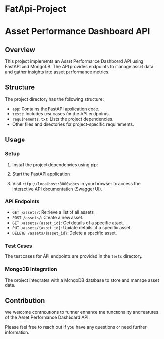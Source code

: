 # FatApi-Project
# Asset Performance Dashboard API

## Overview
This project implements an Asset Performance Dashboard API using FastAPI and MongoDB. The API provides endpoints to manage asset data and gather insights into asset performance metrics.

## Structure
The project directory has the following structure:
- `app`: Contains the FastAPI application code.
- `tests`: Includes test cases for the API endpoints.
- `requirements.txt`: Lists the project dependencies.
- Other files and directories for project-specific requirements.

## Usage

### Setup
1. Install the project dependencies using pip:

2. Start the FastAPI application:

3. Visit `http://localhost:8000/docs` in your browser to access the interactive API documentation (Swagger UI).

### API Endpoints
- `GET /assets/`: Retrieve a list of all assets.
- `POST /assets/`: Create a new asset.
- `GET /assets/{asset_id}`: Get details of a specific asset.
- `PUT /assets/{asset_id}`: Update details of a specific asset.
- `DELETE /assets/{asset_id}`: Delete a specific asset.

### Test Cases
The test cases for API endpoints are provided in the `tests` directory.

### MongoDB Integration
The project integrates with a MongoDB database to store and manage asset data.

## Contribution
We welcome contributions to further enhance the functionality and features of the Asset Performance Dashboard API.

Please feel free to reach out if you have any questions or need further information.

